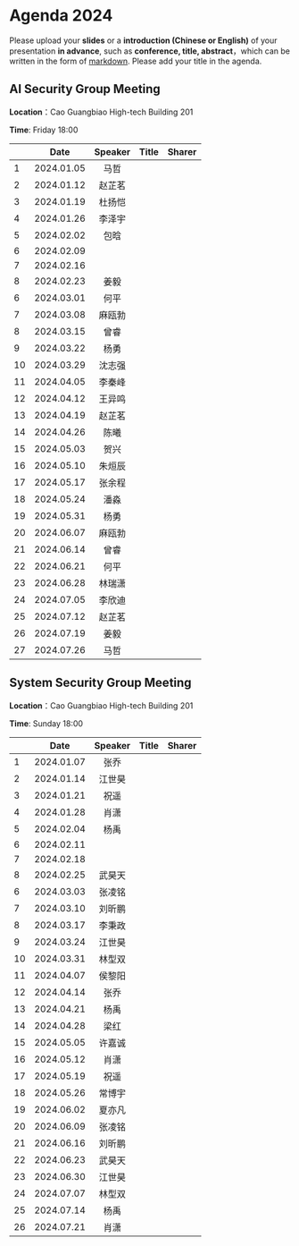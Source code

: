 

# Agenda 2024
Please upload your **slides** or a **introduction (Chinese or English)** of your presentation **in advance**,
such as **conference, title, abstract**，which can be written in the form of [markdown](http://sspai.com/25137). Please add your title in the agenda.


## AI Security Group Meeting
**Location**：Cao Guangbiao High-tech Building 201

**Time**: Friday 18:00

<div id="ai-sec">

||Date|Speaker|Title|Sharer|
|---|:---:|:---:|:---:|:---:| 
|1|2024.01.05|马哲|||
|2|2024.01.12|赵芷茗|||
|3|2024.01.19|杜扬恺|||
|4|2024.01.26|李泽宇|||
|5|2024.02.02|包晗|||
|6|2024.02.09||||
|7|2024.02.16||||
|8|2024.02.23|姜毅|||
|6|2024.03.01|何平|||
|7|2024.03.08|麻瓯勃|||
|8|2024.03.15|曾睿|||
|9|2024.03.22|杨勇|||
|10|2024.03.29|沈志强|||
|11|2024.04.05|李秦峰|||
|12|2024.04.12|王异鸣|||
|13|2024.04.19|赵芷茗|||
|14|2024.04.26|陈曦|||
|15|2024.05.03|贺兴|||
|16|2024.05.10|朱烜辰|||
|17|2024.05.17|张余程|||
|18|2024.05.24|潘淼|||
|19|2024.05.31|杨勇|||
|20|2024.06.07|麻瓯勃|||
|21|2024.06.14|曾睿|||
|22|2024.06.21|何平|||
|23|2024.06.28|林瑞潇|||
|24|2024.07.05|李欣迪|||
|25|2024.07.12|赵芷茗|||
|26|2024.07.19|姜毅|||
|27|2024.07.26|马哲|||



<!--
pending: 
except: ['张曜', '王博', '杜林康', '虞楚尔', '杜天宇', '王粒', '伍一鸣', '张云若', '高向珊', '唐嘉蔚', '施程辉', ]
in: ['李泽宇', '甘雨由', '林瑞潇', '付之笑', '包晗', '何平', '邱鹏宇', '马哲', '白熠阳', '姜毅', '段宇萱', '沈鹿嘉', '杜杨凯', '付冲', '麻瓯博', '叶童', '沈志强', '柴欣怡', '丁卓远', '陈佳豪']

-->
</div>

## System Security Group Meeting
**Location**：Cao Guangbiao High-tech Building 201

**Time**: Sunday 18:00

<div id="system-sec">

||Date|Speaker|Title|Sharer|
|---|:---:|:---:|:---:|:---:|
|1|2024.01.07|张乔|||
|2|2024.01.14|江世昊|||
|3|2024.01.21|祝遥|||
|4|2024.01.28|肖潇|||
|5|2024.02.04|杨禹|||
|6|2024.02.11||||
|7|2024.02.18||||
|8|2024.02.25|武昊天|||
|6|2024.03.03|张凌铭|||
|7|2024.03.10|刘昕鹏|||
|8|2024.03.17|李秉政|||
|9|2024.03.24|江世昊|||
|10|2024.03.31|林型双|||
|11|2024.04.07|侯黎阳|||
|12|2024.04.14|张乔|||
|13|2024.04.21|杨禹|||
|14|2024.04.28|梁红|||
|15|2024.05.05|许嘉诚|||
|16|2024.05.12|肖潇|||
|17|2024.05.19|祝遥|||
|18|2024.05.26|常博宇|||
|19|2024.06.02|夏亦凡|||
|20|2024.06.09|张凌铭|||
|21|2024.06.16|刘昕鹏|||
|22|2024.06.23|武昊天|||
|23|2024.06.30|江世昊|||
|24|2024.07.07|林型双|||
|25|2024.07.14|杨禹|||
|26|2024.07.21|肖潇|||


<!--
pending: 
except: ['卢令令',]
in: ['刘丁豪', '许嘉诚', '夏亦凡', '刘昕鹏', '梁红', '常博宇', '侯黎阳', '向意', '张凌铭', '陈源', '王琴应', '潘高宁', '陈安莹', '武昊天']
-->
  
</div>


